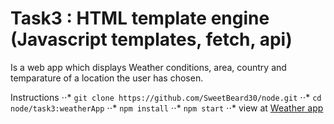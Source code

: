 # Task3 : HTML template engine (Javascript templates, fetch, api)
Is a web app which displays Weather conditions, area, country and temparature of a location the user has chosen.

Instructions
    ⋅⋅* `git clone https://github.com/SweetBeard30/node.git`
    ⋅⋅* `cd node/task3:weatherApp`
    ⋅⋅* `npm install`
    ⋅⋅* `npm start`
    ⋅⋅* view at [Weather app](http://127.0.0.1:8880/weather)